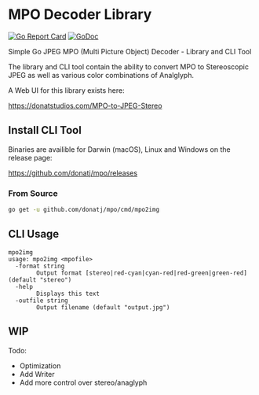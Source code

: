 # MPO Decoder Library

[![Go Report Card](https://goreportcard.com/badge/donatj/mpo)](https://goreportcard.com/report/donatj/mpo)
[![GoDoc](https://godoc.org/github.com/donatj/mpo?status.svg)](https://godoc.org/github.com/donatj/mpo)

Simple Go JPEG MPO (Multi Picture Object) Decoder - Library and CLI Tool

The library and CLI tool contain the ability to convert MPO to Stereoscopic JPEG as well as various color combinations of Analglyph.

A Web UI for this library exists here:

https://donatstudios.com/MPO-to-JPEG-Stereo

## Install CLI Tool

Binaries are availible for Darwin (macOS), Linux and Windows on the release page:

https://github.com/donatj/mpo/releases

### From Source

```bash
go get -u github.com/donatj/mpo/cmd/mpo2img
```

## CLI Usage

```
mpo2img
usage: mpo2img <mpofile>
  -format string
    	Output format [stereo|red-cyan|cyan-red|red-green|green-red] (default "stereo")
  -help
    	Displays this text
  -outfile string
    	Output filename (default "output.jpg")
```

## WIP

Todo:
- Optimization
- Add Writer
- Add more control over stereo/anaglyph
